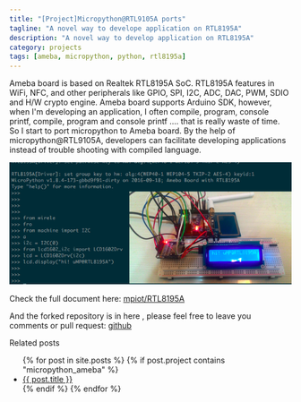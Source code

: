 ```yaml
---
title: "[Project]Micropython@RTL9105A ports"
tagline: "A novel way to develope application on RTL8195A"
description: "A novel way to develop application on RTL8195A"
category: projects
tags: [ameba, micropython, python, rtl8195a]
---
```


Ameba board is based on Realtek RTL8195A SoC. RTL8195A features in WiFi, NFC, and other peripherals like GPIO, SPI, I2C, ADC, DAC, PWM, SDIO and H/W crypto engine. Ameba board supports Arduino SDK, however, when I'm developing an application, I often compile, program, console printf, compile, program and console printf .... that is really waste of time. So I start to port micropython to Ameba board. By the help of micropython@RTL9105A, developers can facilitate developing applications instead of trouble shooting with compiled language.


![MicroPython@RTL8195A](/images/projects/mp_rtl8195a/project_mp_rtl8195a.png)

<!--more-->

Check the full document here: [mpiot/RTL8195A](http://cwyark.github.io/mpiot/rtl8195a/install.html)

And the forked repository is in here , please feel free to leave you comments or pull request: [github](https://github.com/cwyark/micropython)

Related posts

<ul>
    {% for post in site.posts %}
        {% if post.project contains "micropython_ameba" %}
            <li>
                <a href="{{ post.url }}">{{ post.title }}</a>
            </li>
        {% endif %}
    {% endfor %}
</ul>
